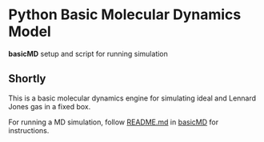 # Python Basic Molecular Dynamics Model
**basicMD** setup and script for running simulation

## Shortly
This is a basic molecular dynamics engine for simulating ideal and Lennard Jones gas in a fixed box. 

For running a MD simulation, follow [README.md](https://github.com/nAmnesiac/py_basicMD/blob/main/basicMD/README.md) in [basicMD](https://github.com/nAmnesiac/py_basicMD/tree/main/basicMD) for instructions.
